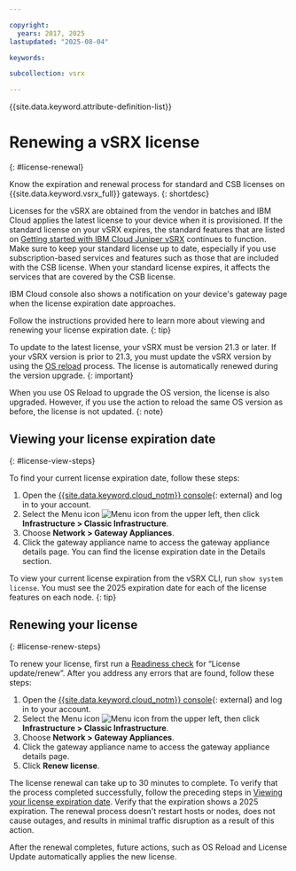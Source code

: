 ```yaml
---

copyright:
  years: 2017, 2025
lastupdated: "2025-08-04"

keywords:

subcollection: vsrx

---
```


{{site.data.keyword.attribute-definition-list}}

# Renewing a vSRX license
{: #license-renewal}

Know the expiration and renewal process for standard and CSB licenses on {{site.data.keyword.vsrx_full}} gateways.
{: shortdesc}

Licenses for the vSRX are obtained from the vendor in batches and IBM Cloud applies the latest license to your device when it is provisioned. If the standard license on your vSRX expires, the standard features that are listed on [Getting started with IBM Cloud Juniper vSRX](/docs/vsrx?topic=vsrx-getting-started-vsrx) continues to function. Make sure to keep your standard license up to date, especially if you use subscription-based services and features such as those that are included with the CSB license. When your standard license expires, it affects the services that are covered by the CSB license.

IBM Cloud console also shows a notification on your device's gateway page when the license expiration date approaches.

Follow the instructions provided here to learn more about viewing and renewing your license expiration date.
{: tip}

To update to the latest license, your vSRX must be version 21.3 or later. If your vSRX version is prior to 21.3, you must update the vSRX version by using the [OS reload](/docs/vsrx?topic=vsrx-reloading-the-os) process. The license is automatically renewed during the version upgrade.
{: important}

When you use OS Reload to upgrade the OS version, the license is also upgraded. However, if you use the action to reload the same OS version as before, the license is not updated.
{: note}

## Viewing your license expiration date
{: #license-view-steps}

To find your current license expiration date, follow these steps:

1. Open the [{{site.data.keyword.cloud_notm}} console](https://{DomainName}/infrastructure){: external} and log in to your account.
2. Select the Menu icon ![Menu icon](../../icons/icon_hamburger.svg) from the upper left, then click **Infrastructure > Classic Infrastructure**.
3. Choose **Network > Gateway Appliances**.
4. Click the gateway appliance name to access the gateway appliance details page. You can find the license expiration date in the Details section.

To view your current license expiration from the vSRX CLI, run `show system license`. You must see the 2025 expiration date for each of the license features on each node.
{: tip}

## Renewing your license
{: #license-renew-steps}

To renew your license, first run a [Readiness check](/docs/vsrx?topic=vsrx-vsrx-readiness) for “License update/renew”. After you address any errors that are found, follow these steps:

1. Open the [{{site.data.keyword.cloud_notm}} console](https://{DomainName}/infrastructure){: external} and log in to your account.
1. Select the Menu icon ![Menu icon](../../icons/icon_hamburger.svg) from the upper left, then click **Infrastructure > Classic Infrastructure**.
1. Choose **Network > Gateway Appliances**.
1. Click the gateway appliance name to access the gateway appliance details page.
1. Click **Renew license**.

The license renewal can take up to 30 minutes to complete. To verify that the process completed successfully, follow the preceding steps in [Viewing your license expiration date](#license-view-steps). Verify that the expiration shows a 2025 expiration. The renewal process doesn't restart hosts or nodes, does not cause outages, and results in minimal traffic disruption as a result of this action.

After the renewal completes, future actions, such as OS Reload and License Update automatically applies the new license.
